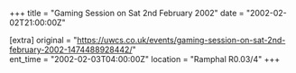 +++
title = "Gaming Session on Sat 2nd February 2002"
date = "2002-02-02T21:00:00Z"

[extra]
original = "https://uwcs.co.uk/events/gaming-session-on-sat-2nd-february-2002-1474488928442/"    
ent_time = "2002-02-03T04:00:00Z"
location = "Ramphal R0.03/4"
+++



